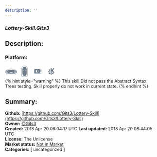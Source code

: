```yaml
---
description: ''
---
```


### _Lottery-Skill.Gits3_  
## Description:  
  
  
  
### Platform:  
 ![Mark I](../.gitbook/assets/mark-1-icon.png)  ![Mark II](../.gitbook/assets/mark-2-icon.png)  ![Picroft](../.gitbook/assets/picroft-icon.png)  ![plasmoid](../.gitbook/assets/kde.png)   
{% hint style="warning" %}
This skill Did not pass the Abstract Syntax Trees testing. Skill properly do not work in current state.
{% endhint %}
  
## Summary:  
**Github:** [https://github.com/Gits3/Lottery-Skill](https://github.com/Gits3/Lottery-Skill)  
**Owner:** [@Gits3](https://github.com/Gits3)  
**Created:** 2018 Apr 20 06:04:17 UTC  **Last updated:** 2018 Apr 20 08:44:05 UTC  
**License:** The Unlicense  
**Market status:** [Not in Market](https://market.mycroft.ai/skill/)  
**Categories:** [ uncategorized ]   

